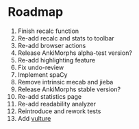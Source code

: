 # Roadmap

1. Finish recalc function
2. Re-add recalc and stats to toolbar
3. Re-add browser actions
4. Release AnkiMorphs alpha-test version?
5. Re-add highlighting feature
6. Fix undo-review
7. Implement spaCy
8. Remove intrinsic mecab and jieba
9. Release AnkiMorphs stable version?
10. Re-add statistics page
11. Re-add readability analyzer
12. Reintroduce and rework tests
13. Add [vulture](https://github.com/jendrikseipp/vulture)


